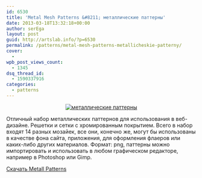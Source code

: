 ```yaml
---
id: 6530
title: 'Metal Mesh Patterns &#8211; металлические паттерны'
date: 2013-03-18T13:32:18+00:00
author: serEga
layout: post
guid: http://artslab.info/?p=6530
permalink: /patterns/metal-mesh-patterns-metallicheskie-patterny/
cover:
  -
wpb_post_views_count:
  - 1345
dsq_thread_id:
  - 1590337916
categories:
  - patterns
---
```

<center>
  <a href="{{site.img_cdn}}/metalicheskie_patterns.jpg"><img src="{{site.img_cdn}}/metalicheskie_patterns-300x274.jpg" alt="металлические паттерны" class="aligncenter size-medium wp-image-6531" srcset="{{site.img_cdn}}/metalicheskie_patterns-300x274.jpg 300w, {{site.img_cdn}}/metalicheskie_patterns.jpg 547w" sizes="(max-width: 300px) 100vw, 300px" /></a>
</center>

Отличный набор металлических паттернов для использования в веб-дизайне. Решетки и сетки с хромированным покрытием. Всего в набор входят 14 разных мозайек, все они, конечно же, могут бы использованы в качестве фона сайта, приложения, для оформления флаеров или каких-либо других материалов. Формат: png, паттерны можно импортировать и использовать в любом графическом редакторе, например в Photoshop или Gimp.

[Скачать Metall Patterns](http://axertion.deviantart.com/art/Metal-Mesh-Patterns-Pack-1-107942844)